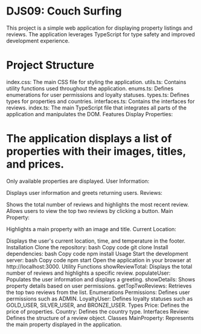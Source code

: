 # DJS09: Couch Surfing 

This project is a simple web application for displaying property listings and reviews. The application leverages TypeScript for type safety and improved development experience.

# Project Structure
index.css: The main CSS file for styling the application.
utils.ts: Contains utility functions used throughout the application.
enums.ts: Defines enumerations for user permissions and loyalty statuses.
types.ts: Defines types for properties and countries.
interfaces.ts: Contains the interfaces for reviews.
index.ts: The main TypeScript file that integrates all parts of the application and manipulates the DOM.
Features
Display Properties:

# The application displays a list of properties with their images, titles, and prices.
Only available properties are displayed.
User Information:

 Displays user information and greets returning users.
Reviews:

Shows the total number of reviews and highlights the most recent review.
Allows users to view the top two reviews by clicking a button.
Main Property:

Highlights a main property with an image and title.
Current Location:

Displays the user's current location, time, and temperature in the footer.
Installation
Clone the repository:
bash
Copy code
git clone <repository-url>
Install dependencies:
bash
Copy code
npm install
Usage
Start the development server:
bash
Copy code
npm start
Open the application in your browser at http://localhost:3000.
Utility Functions
showReviewTotal: Displays the total number of reviews and highlights a specific review.
populateUser: Populates the user information and displays a greeting.
showDetails: Shows property details based on user permissions.
getTopTwoReviews: Retrieves the top two reviews from the list.
Enumerations
Permissions: Defines user permissions such as ADMIN.
LoyaltyUser: Defines loyalty statuses such as GOLD_USER, SILVER_USER, and BRONZE_USER.
Types
Price: Defines the price of properties.
Country: Defines the country type.
Interfaces
Review: Defines the structure of a review object.
Classes
MainProperty: Represents the main property displayed in the application.
